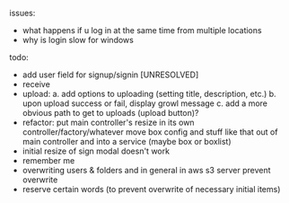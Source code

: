 issues:
- what happens if u log in at the same time from multiple locations
- why is login slow for windows

todo:
- add user field for signup/signin [UNRESOLVED]
- receive
- upload:
	a. add options to uploading (setting title, description, etc.)
	b. upon upload success or fail, display growl message
	c. add a more obvious path to get to uploads (upload button)?
- refactor:
	put main controller's resize in its own controller/factory/whatever
	move box config and stuff like that out of main controller and into a service (maybe box or boxlist)
- initial resize of sign modal doesn't work
- remember me
- overwriting users & folders and in general in aws s3 server
	prevent overwrite
- reserve certain words (to prevent overwrite of necessary initial items)